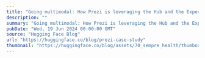 ```yaml
---
title: "Going multimodal: How Prezi is leveraging the Hub and the Expert Support Program to accelerate their ML roadmap"
description: ""
summary: "Going multimodal: How Prezi is leveraging the Hub and the Expert Support Program to accelerate their..."
pubDate: "Wed, 19 Jun 2024 00:00:00 GMT"
source: "Hugging Face Blog"
url: "https://huggingface.co/blog/prezi-case-study"
thumbnail: "https://huggingface.co/blog/assets/70_sempre_health/thumbnailprezi.jpg"
---
```


